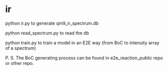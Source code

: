 # ir

python ir.py to generate qm9_ir_spectrum.db


python read_spectrum.py to read the db


python train.py to train a model in an E2E way (from BoC to intensity array of a spectrum)


P. S. The BoC generating process can be found in e2e_reaction_public repo or other repo.
